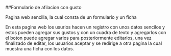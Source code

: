##Formulario de afilacion con gusto

Pagina web sencilla, la cual consta de un formulario y un ficha

En esta pagina web los usurios hacen un registro con unos datos sencilos
y estos pueden agregar sus gustos y con un cuadra de texto y agregarlos con el boton
puede agregar varios para posteriormente editarlos, una vez finalizado de editar,
los usuarios aceptar y se redirige a otra pagina la cual muestra una ficha con los datos.